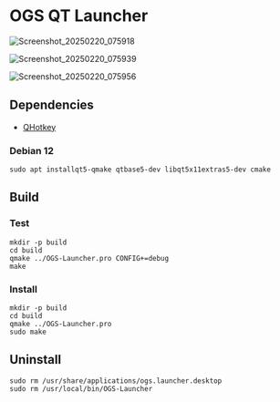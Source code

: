 # OGS QT Launcher

![Screenshot_20250220_075918](https://github.com/user-attachments/assets/c35b4b3d-96a6-4004-965e-7bb04302c078)

![Screenshot_20250220_075939](https://github.com/user-attachments/assets/d0444a43-51e6-497f-b28e-2bce25f90c5c)

![Screenshot_20250220_075956](https://github.com/user-attachments/assets/dcdb11fa-f334-4b11-8a5f-50ca2ed93aed)


## Dependencies

- [QHotkey](https://github.com/Skycoder42/QHotkey/tree/bb630252684d3556b79ac7a521616692f348fcf7)

### Debian 12

```sudo apt installqt5-qmake qtbase5-dev libqt5x11extras5-dev cmake```

## Build

### Test
```
mkdir -p build
cd build
qmake ../OGS-Launcher.pro CONFIG+=debug
make
```
### Install
```
mkdir -p build
cd build
qmake ../OGS-Launcher.pro
sudo make
```

## Uninstall
```
sudo rm /usr/share/applications/ogs.launcher.desktop
sudo rm /usr/local/bin/OGS-Launcher
```
